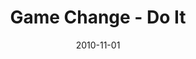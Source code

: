 ---
layout: music 
title: "Game Change - Do It"
series: "Game Change"
date: 2010-11-01 
description: "Brian Tome talks about being faithful to what God had called us to do."
audio: "http://s3.amazonaws.com/crossroadsaudiomessages/gamechange04.mp3"
audio-duration: "58:22"
src: "http://www.crossroads.net/players/media/mediumHz/GameChange_90x90.jpg"
---